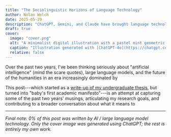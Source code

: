 ```yaml
---
title: "The Sociolinguistic Horizons of Language Technology"
author: Nolan Welch
date: 2025-05-29
description: "ChatGPT, Gemini, and Claude have brought language technology to humanity. How do we put humanity back in our language technology?"
draft: true
cover:
  image: "cover.png"
  alt: "A minimalist digital illustration with a pastel mint geometric background. On the left is a black-outlined side silhouette of a human head with a stylized brain inside. On the right is a visualization of a graph composed of interconnected black circles and lines."
  caption: "Illustration generated with [ChatGPT-4o](https://chatgpt.com/). Conceptual art for a sociolinguistics + AI article."
  relative: false
---
```


Over the past two years, I've been thinking seriously about "artificial intelligence" (mind the scare quotes), large language models, and the future of the humanities in an era increasingly dominated by 

This post---which started as a [write-up of my undergraduate thesis](/blog/2025/05/undergraduate-thesis), but turned into "baby's first academic manifesto"---is an attempt at capturing some of the past two years' musings, articulating my research goals, and contributing to a broader conversation about what it means to 




---

*Final note: 0% of this post was written by AI / large language model technology. Only the cover image was generated using ChatGPT; the rest is entirely my own work.*